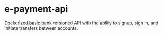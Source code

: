 # e-payment-api
Dockerized basic bank versioned API with the ability to signup, sign in, and initiate transfers  between accounts. 
